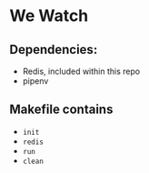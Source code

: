 # We Watch

## Dependencies:
- Redis, included within this repo
- pipenv

## Makefile contains
- `init`
- `redis`
- `run`
- `clean`

